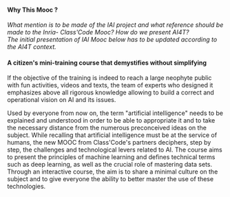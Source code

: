 #### Why This Mooc ?

_What mention is to be made of the IAI project and what reference should be made to the Inria- Class'Code Mooc? How do we present AI4T?  
The initial presentation of IAI Mooc below has to be updated according to the AI4T context._

#### A citizen's mini-training course that demystifies without simplifying

If the objective of the training is indeed to reach a large neophyte public with fun activities, videos and texts, the team of experts who designed it emphasizes above all rigorous knowledge allowing to build a correct and operational vision on AI and its issues.

Used by everyone from now on, the term "artificial intelligence" needs to be explained and understood in order to be able to appropriate it and to take the necessary distance from the numerous preconceived ideas on the subject. While recalling that artificial intelligence must be at the service of humans, the new MOOC from Class'Code's partners deciphers, step by step, the challenges and technological levers related to AI. The course aims to present the principles of machine learning and defines technical terms such as deep learning, as well as the crucial role of mastering data sets. Through an interactive course, the aim is to share a minimal culture on the subject and to give everyone the ability to better master the use of these technologies.
